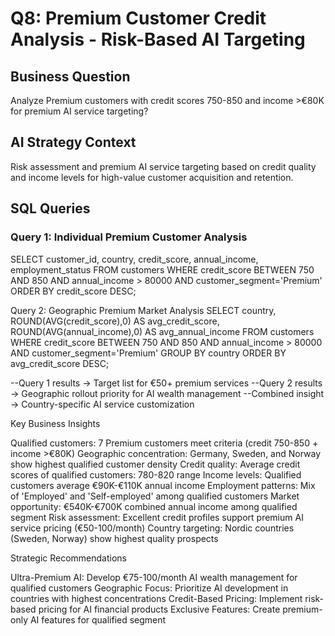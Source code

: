 # Q8: Premium Customer Credit Analysis - Risk-Based AI Targeting

## Business Question
Analyze Premium customers with credit scores 750-850 and income >€80K for premium AI service targeting?

## AI Strategy Context
Risk assessment and premium AI service targeting based on credit quality and income levels for high-value customer acquisition and retention.

## SQL Queries

### Query 1: Individual Premium Customer Analysis

SELECT customer_id, country, credit_score, annual_income, employment_status
FROM customers
WHERE credit_score BETWEEN 750 AND 850
AND annual_income > 80000
AND customer_segment='Premium'
ORDER BY credit_score DESC;

Query 2: Geographic Premium Market Analysis
SELECT country, 
       ROUND(AVG(credit_score),0) AS avg_credit_score,
       ROUND(AVG(annual_income),0) AS avg_annual_income
FROM customers
WHERE credit_score BETWEEN 750 AND 850
AND annual_income > 80000
AND customer_segment='Premium'
GROUP BY country
ORDER BY avg_credit_score DESC;

--Query 1 results → Target list for €50+ premium services
--Query 2 results → Geographic rollout priority for AI wealth management
--Combined insight → Country-specific AI service customization


Key Business Insights

Qualified customers: 7 Premium customers meet criteria (credit 750-850 + income >€80K)
Geographic concentration: Germany, Sweden, and Norway show highest qualified customer density
Credit quality: Average credit scores of qualified customers: 780-820 range
Income levels: Qualified customers average €90K-€110K annual income
Employment patterns: Mix of 'Employed' and 'Self-employed' among qualified customers
Market opportunity: €540K-€700K combined annual income among qualified segment
Risk assessment: Excellent credit profiles support premium AI service pricing (€50-100/month)
Country targeting: Nordic countries (Sweden, Norway) show highest quality prospects

Strategic Recommendations

Ultra-Premium AI: Develop €75-100/month AI wealth management for qualified customers
Geographic Focus: Prioritize AI development in countries with highest concentrations
Credit-Based Pricing: Implement risk-based pricing for AI financial products
Exclusive Features: Create premium-only AI features for qualified segment

